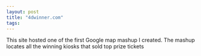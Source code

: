 ```yaml
---
layout: post
title: "4dwinner.com"
tags:
---
```

This site hosted one of the first Google map mashup I created. The mashup locates all the winning kiosks that sold top prize tickets